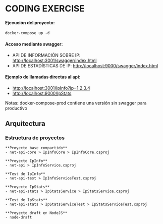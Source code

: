 
# CODING EXERCISE 

#### Ejecución del proyecto:

`docker-compose up -d `


#### Acceso mediante swagger:

- API DE INFORMACIÓN SOBRE IP: <http://localhost:3001/swagger/index.html>
- API DE ESTADÍSTICAS DE IP:   <http://localhost:9000/swagger/index.html>


#### Ejemplo de llamadas directas al api:
- <http://localhost:3001/IpInfo?ip=1.2.3.4>
- <http://localhost:9000/IpStats>

Notas: 
docker-compose-prod contiene una versión sin swagger para productivo

## Arquitectura
	

### Estructura de proyectos

	**Proyecto base compartido**
	- net-api-core > IpInfoCore > IpInfoCore.csproj

	**Proyecto IpInfo** 
	- net-api > IpInfoService.csproj

	**Test de IpInfo**
	- net-api-test > IpInfoServiceTest.csproj

	**Proyecto IpStats**
	- net-api-stats > IpStatsService > IpStatsService.csproj

	**Test de IpStats**
	- net-api-stats > IpStatsServiceTest > IpStatsServiceTest.csproj

	**Proyecto draft en NodeJS**
	- node-draft



